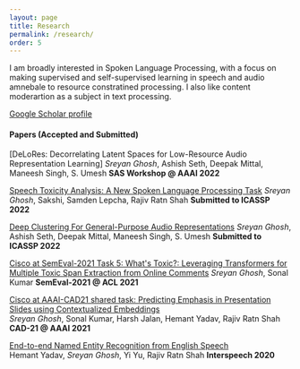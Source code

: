 ```yaml
---
layout: page
title: Research
permalink: /research/
order: 5
---
```

I am broadly interested in Spoken Language Processing, with a focus on making supervised and self-supervised learning in speech and audio amnebale to resource constratined processing. I also like content moderartion as a subject in text processing.

[Google Scholar profile](https://scholar.google.com/citations?user=5HKZJHAAAAAJ&hl=en)

#### **Papers (Accepted and Submitted)**

[DeLoRes: Decorrelating Latent Spaces for Low-Resource Audio Representation Learning]
*Sreyan Ghosh*, Ashish Seth, Deepak Mittal, Maneesh Singh, S. Umesh
**SAS Workshop @ AAAI 2022**

[Speech Toxicity Analysis: A New Spoken Language Processing Task](https://arxiv.org/pdf/2110.07592.pdf)
*Sreyan Ghosh*, Sakshi, Samden Lepcha, Rajiv Ratn Shah
**Submitted to ICASSP 2022**

[Deep Clustering For General-Purpose Audio Representations](https://arxiv.org/pdf/2110.08895.pdf)
*Sreyan Ghosh*, Ashish Seth, Deepak Mittal, Maneesh Singh, S. Umesh
**Submitted to ICASSP 2022**

[Cisco at SemEval-2021 Task 5: What's Toxic?: Leveraging Transformers for Multiple Toxic Span Extraction from Online Comments](https://aclanthology.org/2021.semeval-1.29.pdf)
*Sreyan Ghosh*, Sonal Kumar
**SemEval-2021 @ ACL 2021**

[Cisco at AAAI-CAD21 shared task: Predicting Emphasis in Presentation Slides using Contextualized Embeddings](https://arxiv.org/pdf/2101.11422.pdf)  
*Sreyan Ghosh*, Sonal Kumar, Harsh Jalan, Hemant Yadav, Rajiv Ratn Shah
**CAD-21 @ AAAI 2021**

[End-to-end Named Entity Recognition from English Speech](https://www.isca-speech.org/archive_v0/Interspeech_2020/pdfs/2482.pdf)  
Hemant Yadav, *Sreyan Ghosh*, Yi Yu, Rajiv Ratn Shah
**Interspeech 2020**